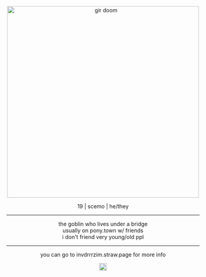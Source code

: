 <p align="center">
<img width="500" src="https://github.com/user-attachments/assets/7583580f-2bcb-446e-841a-ceb7ef5d9bb0" alt="gir doom">
</p>

<p align="center">
19 | scemo | he/they <br/>

  ***
</p>
<p align="center">
the goblin who lives under a bridge<br/>
usually on pony.town w/ friends<br/>
i don't friend very young/old ppl <br/>

***
</p>
<p align="center">
you can go to invdrrrzim.straw.page for more info <br/>

</p>
<p align="center">
<img width="20" src="https://github.com/user-attachments/assets/aa30593e-d919-4c3c-a558-b1fc25c49ca7" alt="green swirl">
 
</p>
